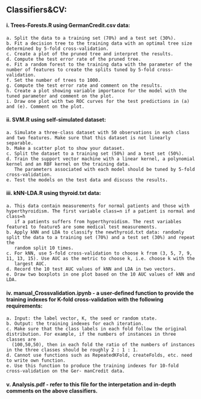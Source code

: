 ## Classifiers&CV:

#### i. Trees-Forests.R using GermanCredit.csv data:
    a. Split the data to a training set (70%) and a test set (30%).
    b. Fit a decision tree to the training data with an optimal tree size determined by 5-fold cross-validation. 
    c. Create a plot of the pruned tree and interpret the results. 
    d. Compute the test error rate of the pruned tree.
    e. Fit a random forest to the training data with the parameter of the number of features to create the splits tuned by 5-fold cross-validation. 
    f. Set the number of trees to 1000. 
    g. Compute the test error rate and comment on the results. 
    h. Create a plot showing variable importance for the model with the tuned parameter and comment on the plot.
    i. Draw one plot with two ROC curves for the test predictions in (a) and (e). Comment on the plot.
  
#### ii. SVM.R using self-simulated dataset:
    a. Simulate a three-class dataset with 50 observations in each class and two features. Make sure that this dataset is not linearly separable.
    b. Make a scatter plot to show your dataset. 
    c. Split the dataset to a training set (50%) and a test set (50%). 
    d. Train the support vector machine with a linear kernel, a polynomial kernel and an RBF kernel on the training data.
       The parameters associated with each model should be tuned by 5-fold cross-validation. 
    e. Test the models on the test data and discuss the results.
   
#### iii. kNN-LDA.R using thyroid.txt data:

    a. This data contain measurements for normal patients and those with hyperthyroidism. The first variable class=n if a patient is normal and class=h
       if a patients suffers from hyperthyroidism. The rest variables feature1 to feature5 are some medical test measurements.
    b. Apply kNN and LDA to classify the newthyroid.txt data: randomly split the data to a training set (70%) and a test set (30%) and repeat the
       random split 10 times.
    c. For kNN, use 5-fold cross-validation to choose k from (3, 5, 7, 9, 11, 13, 15). Use AUC as the metric to choose k, i.e. choose k with the
       largest AUC.
    d. Record the 10 test AUC values of kNN and LDA in two vectors.
    e. Draw two boxplots in one plot based on the 10 AUC values of kNN and LDA.
    
#### iv. manual_Crossvalidation.ipynb - a user-defined function to provide the training indexes for K-fold cross-validation with the following requirements:

    a. Input: the label vector, K, the seed or random state.
    b. Output: the training indexes for each iteration.
    c. Make sure that the class labels in each fold follow the original distribution. For example, if the numbers of instances in three classes are
      (100,50,50), then in each fold the ratio of the numbers of instances in the three classes should be roughly 2 : 1 : 1.
    d. Cannot use functions such as RepeatedKFold, createFolds, etc. need to write own function.
    e. Use this function to produce the training indexes for 10-fold cross-validation on the Ger- manCredit data.
    
#### v. Analysis.pdf - refer to this file for the interpetation and in-depth comments on the above classifiers.
